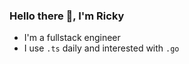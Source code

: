### Hello there 👋, I'm Ricky
- I'm a fullstack engineer
- I use ```.ts``` daily and interested with ```.go```
